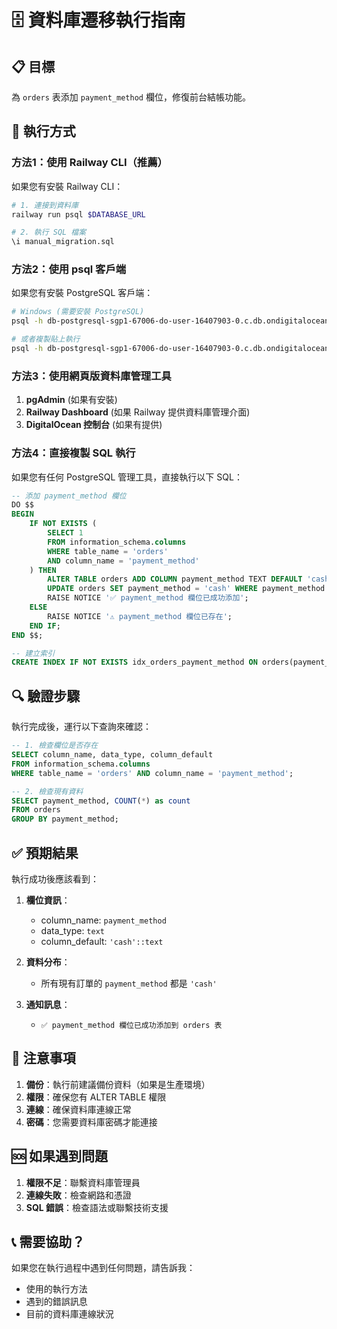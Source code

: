 # 🗄️ 資料庫遷移執行指南

## 📋 目標
為 `orders` 表添加 `payment_method` 欄位，修復前台結帳功能。

## 🚀 執行方式

### 方法1：使用 Railway CLI（推薦）

如果您有安裝 Railway CLI：

```bash
# 1. 連接到資料庫
railway run psql $DATABASE_URL

# 2. 執行 SQL 檔案
\i manual_migration.sql
```

### 方法2：使用 psql 客戶端

如果您有安裝 PostgreSQL 客戶端：

```bash
# Windows (需要安裝 PostgreSQL)
psql -h db-postgresql-sgp1-67006-do-user-16407903-0.c.db.ondigitalocean.com -p 25060 -U doadmin -d defaultdb -f manual_migration.sql

# 或者複製貼上執行
psql -h db-postgresql-sgp1-67006-do-user-16407903-0.c.db.ondigitalocean.com -p 25060 -U doadmin -d defaultdb
```

### 方法3：使用網頁版資料庫管理工具

1. **pgAdmin** (如果有安裝)
2. **Railway Dashboard** (如果 Railway 提供資料庫管理介面)
3. **DigitalOcean 控制台** (如果有提供)

### 方法4：直接複製 SQL 執行

如果您有任何 PostgreSQL 管理工具，直接執行以下 SQL：

```sql
-- 添加 payment_method 欄位
DO $$ 
BEGIN 
    IF NOT EXISTS (
        SELECT 1 
        FROM information_schema.columns 
        WHERE table_name = 'orders' 
        AND column_name = 'payment_method'
    ) THEN
        ALTER TABLE orders ADD COLUMN payment_method TEXT DEFAULT 'cash';
        UPDATE orders SET payment_method = 'cash' WHERE payment_method IS NULL;
        RAISE NOTICE '✅ payment_method 欄位已成功添加';
    ELSE
        RAISE NOTICE '⚠️ payment_method 欄位已存在';
    END IF;
END $$;

-- 建立索引
CREATE INDEX IF NOT EXISTS idx_orders_payment_method ON orders(payment_method);
```

## 🔍 驗證步驟

執行完成後，運行以下查詢來確認：

```sql
-- 1. 檢查欄位是否存在
SELECT column_name, data_type, column_default 
FROM information_schema.columns 
WHERE table_name = 'orders' AND column_name = 'payment_method';

-- 2. 檢查現有資料
SELECT payment_method, COUNT(*) as count 
FROM orders 
GROUP BY payment_method;
```

## ✅ 預期結果

執行成功後應該看到：

1. **欄位資訊**：
   - column_name: `payment_method`
   - data_type: `text`
   - column_default: `'cash'::text`

2. **資料分布**：
   - 所有現有訂單的 `payment_method` 都是 `'cash'`

3. **通知訊息**：
   - `✅ payment_method 欄位已成功添加到 orders 表`

## 🚨 注意事項

1. **備份**：執行前建議備份資料（如果是生產環境）
2. **權限**：確保您有 ALTER TABLE 權限
3. **連線**：確保資料庫連線正常
4. **密碼**：您需要資料庫密碼才能連接

## 🆘 如果遇到問題

1. **權限不足**：聯繫資料庫管理員
2. **連線失敗**：檢查網路和憑證
3. **SQL 錯誤**：檢查語法或聯繫技術支援

## 📞 需要協助？

如果您在執行過程中遇到任何問題，請告訴我：
- 使用的執行方法
- 遇到的錯誤訊息
- 目前的資料庫連線狀況